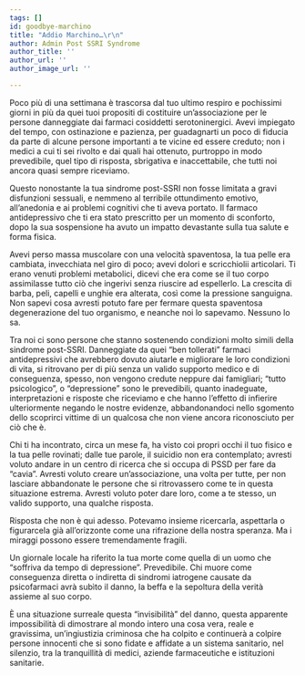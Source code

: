 ```yaml
---
tags: []
id: goodbye-marchino
title: "Addio Marchino…\r\n"
author: Admin Post SSRI Syndrome
author_title: ''
author_url: ''
author_image_url: ''

---
```

Poco più di una settimana è trascorsa dal tuo ultimo respiro e pochissimi giorni in più da quei tuoi propositi di costituire un’associazione per le persone danneggiate dai farmaci cosiddetti serotoninergici. Avevi impiegato del tempo, con ostinazione e pazienza, per guadagnarti un poco di fiducia da parte di alcune persone importanti a te vicine ed essere creduto; non i medici a cui ti sei rivolto e dai quali hai ottenuto, purtroppo in modo prevedibile, quel tipo di risposta, sbrigativa e inaccettabile, che tutti noi ancora quasi sempre riceviamo.

Questo nonostante la tua sindrome post-SSRI non fosse limitata a gravi disfunzioni sessuali, e nemmeno al terribile ottundimento emotivo, all’anedonia e ai problemi cognitivi che ti aveva portato. Il farmaco antidepressivo che ti era stato prescritto per un momento di sconforto, dopo la sua sospensione ha avuto un impatto devastante sulla tua salute e forma fisica.

Avevi perso massa muscolare con una velocità spaventosa, la tua pelle era cambiata, invecchiata nel giro di poco; avevi dolori e scricchiolii articolari. Ti erano venuti problemi metabolici, dicevi che era come se il tuo corpo assimilasse tutto ciò che ingerivi senza riuscire ad espellerlo. La crescita di barba, peli, capelli e unghie era alterata, così come la pressione sanguigna. Non sapevi cosa avresti potuto fare per fermare questa spaventosa degenerazione del tuo organismo, e neanche noi lo sapevamo. Nessuno lo sa.

Tra noi ci sono persone che stanno sostenendo condizioni molto simili della sindrome post-SSRI. Danneggiate da quei “ben tollerati” farmaci antidepressivi che avrebbero dovuto aiutarle e migliorare le loro condizioni di vita, si ritrovano per di più senza un valido supporto medico e di conseguenza, spesso, non vengono credute neppure dai famigliari; “tutto psicologico”, o “depressione” sono le prevedibili, quanto inadeguate, interpretazioni e risposte che riceviamo e che hanno l’effetto di infierire ulteriormente negando le nostre evidenze, abbandonandoci nello sgomento dello scoprirci vittime di un qualcosa che non viene ancora riconosciuto per ciò che è.

Chi ti ha incontrato, circa un mese fa, ha visto coi propri occhi il tuo fisico e la tua pelle rovinati; dalle tue parole, il suicidio non era contemplato; avresti voluto andare in un centro di ricerca che si occupa di PSSD per fare da “cavia”. Avresti voluto creare un’associazione, una volta per tutte, per non lasciare abbandonate le persone che si ritrovassero come te in questa situazione estrema. Avresti voluto poter dare loro, come a te stesso, un valido supporto, una qualche risposta.

Risposta che non è qui adesso. Potevamo insieme ricercarla, aspettarla o figurarcela già all’orizzonte come una rifrazione della nostra speranza. Ma i miraggi possono essere tremendamente fragili.

Un giornale locale ha riferito la tua morte come quella di un uomo che “soffriva da tempo di depressione”. Prevedibile. Chi muore come conseguenza diretta o indiretta di sindromi iatrogene causate da psicofarmaci avrà subìto il danno, la beffa e la sepoltura della verità assieme al suo corpo.

È una situazione surreale questa “invisibilità” del danno, questa apparente impossibilità di dimostrare al mondo intero una cosa vera, reale e gravissima, un’ingiustizia criminosa che ha colpito e continuerà a colpire persone innocenti che si sono fidate e affidate a un sistema sanitario, nel silenzio, tra la tranquillità di medici, aziende farmaceutiche e istituzioni sanitarie.